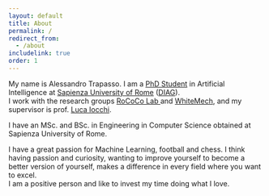 ```yaml
---
layout: default 
title: About
permalink: /
redirect_from:
  - /about
includelink: true
order: 1
---
```




My name is Alessandro Trapasso. I am a [PhD Student](https://phd.uniroma1.it/web/ALESSANDRO-TRAPASSO_nP1597997_EN.aspx) in Artificial Intelligence at [Sapienza University of Rome](https://www.uniroma1.it/en/pagina-strutturale/home) ([DIAG](https://www.dis.uniroma1.it/en)). \
I work with the research groups [RoCoCo Lab ](http://labrococo.dis.uniroma1.it/) and [WhiteMech](https://whitemech.github.io/), and my supervisor is prof. [Luca Iocchi](https://sites.google.com/a/dis.uniroma1.it/iocchi/home).

I have an MSc. and BSc. in Engineering in Computer Science obtained at Sapienza University of Rome.

I have a great passion for Machine Learning, football and chess.
I think having passion and curiosity, wanting to improve yourself to become a better version of yourself, makes a difference in every field where you want to excel. \
I am a positive person and like to invest my time doing what I love.

